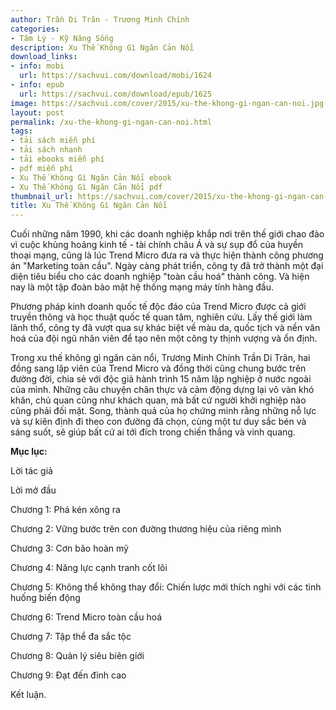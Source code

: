 ```yaml
---
author: Trần Di Trân - Trương Minh Chính
categories:
- Tâm Lý - Kỹ Năng Sống
description: Xu Thế Không Gì Ngăn Cản Nổi
download_links:
- info: mobi
  url: https://sachvui.com/download/mobi/1624
- info: epub
  url: https://sachvui.com/download/epub/1625
image: https://sachvui.com/cover/2015/xu-the-khong-gi-ngan-can-noi.jpg
layout: post
permalink: /xu-the-khong-gi-ngan-can-noi.html
tags:
- tải sách miễn phí
- tải sách nhanh
- tải ebooks miễn phí
- pdf miễn phí
- Xu Thế Không Gì Ngăn Cản Nổi ebook
- Xu Thế Không Gì Ngăn Cản Nổi pdf
thumbnail_url: https://sachvui.com/cover/2015/xu-the-khong-gi-ngan-can-noi.jpg
title: Xu Thế Không Gì Ngăn Cản Nổi
---
```


 <div class="item-desc text-justify"> <p>Cuối những năm 1990, khi các doanh nghiệp khắp nơi trên thế giới chao đảo vì cuộc khủng hoảng kinh tế - tài chính châu Á và sự sụp đổ của huyền thoại mạng, cũng là lúc Trend Micro đưa ra và thực hiện thành công phương án "Marketing toàn cầu". Ngày càng phát triển, công ty đã trở thành một đại diện tiêu biểu cho các doanh nghiệp "toàn cầu hoá" thành công. Và hiện nay là một tập đoàn bảo mật hệ thống mạng máy tính hàng đầu.</p><p>Phương pháp kinh doanh quốc tế độc đáo của Trend Micro được cả giới truyền thông và học thuật quốc tế quan tâm, nghiên cứu. Lấy thế giới làm lãnh thổ, công ty đã vượt qua sự khác biệt về màu da, quốc tịch và nền văn hoá của đội ngũ nhân viên để tạo nên một công ty thịnh vượng và ổn định.</p><p>Trong xu thế không gì ngăn cản nổi, Trương Minh Chính Trần Di Trân, hai đồng sang lập viên của Trend Micro và đồng thời cũng chung bước trên đường đời, chia sẻ với độc giả hành trình 15 năm lập nghiệp ở nước ngoài của mình. Những câu chuyện chân thực và cảm động dựng lại vô vàn khó khăn, chủ quan cũng như khách quan, mà bất cứ người khởi nghiệp nào cũng phải đối mặt. Song, thành quả của họ chứng minh rằng những nỗ lực và sự kiên định đi theo con đường đã chọn, cùng một tư duy sắc bén và sáng suốt, sẽ giúp bất cứ ai tới đích trong chiến thắng và vinh quang.</p><p><strong>Mục lục:</strong></p><p>Lời tác giả</p><p>Lời mở đầu</p><p>Chương 1: Phá kén xông ra</p><p>Chương 2: Vững bước trên con đường thương hiệu của riêng mình</p><p>Chương 3: Cơn bão hoàn mỹ</p><p>Chương 4: Năng lực cạnh tranh cốt lõi</p><p>Chương 5: Không thể không thay đổi: Chiến lược mới thích nghi với các tình huống biến động</p><p>Chương 6: Trend Micro toàn cầu hoá</p><p>Chương 7: Tập thể đa sắc tộc</p><p>Chương 8: Quản lý siêu biên giới</p><p>Chương 9: Đạt đến đỉnh cao</p><p>Kết luận.</p> </div>